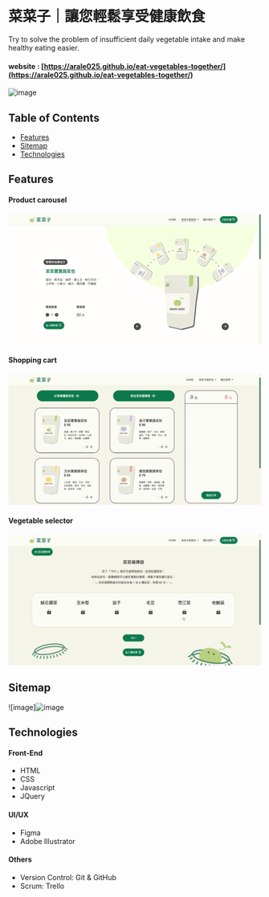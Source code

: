 # 菜菜子｜讓您輕鬆享受健康飲食
Try to solve the problem of insufficient daily vegetable intake and make healthy eating easier.

 #### website : [https://arale025.github.io/eat-vegetables-together/](https://arale025.github.io/eat-vegetables-together/)
 
![image](https://github.com/arale025/eat-vegetables-together/assets/141701851/f4a55247-4907-41d3-a4c8-acc94a075bc7)


## Table of Contents
* [Features](#Features)
* [Sitemap](#Sitemap)
* [Technologies](#Technologies)

## Features
#### Product carousel

![GIF](./images/readme_product_carousel.gif)

#### Shopping cart

![GIF](./images/readme_shoping_cart.gif)

#### Vegetable selector

![GIF](./images/readme_vegetable_selector.gif)

## Sitemap

![image]![image](https://github.com/arale025/eat-vegetables-together/assets/141701851/ad2a678b-9b32-4990-af67-72d250f51617)


## Technologies
#### Front-End
* HTML
* CSS
* Javascript
* JQuery

#### UI/UX
* Figma
* Adobe Illustrator

#### Others
* Version Control: Git & GitHub
* Scrum: Trello





